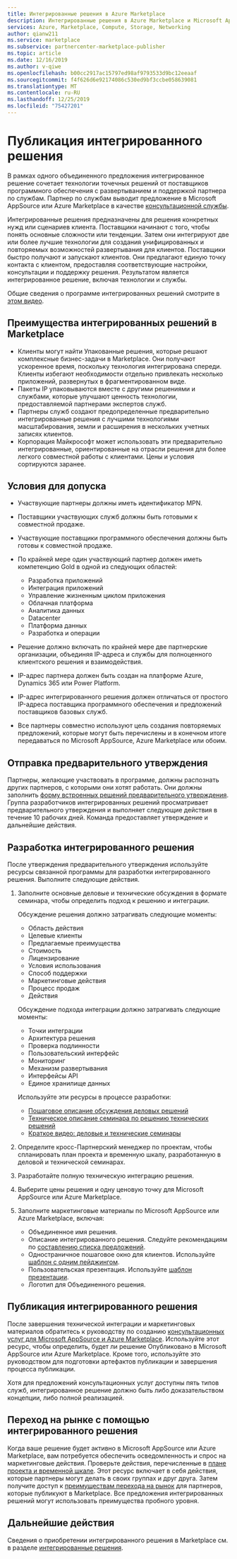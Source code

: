 ```yaml
---
title: Интегрированные решения в Azure Marketplace
description: Интегрированные решения в Azure Marketplace и Microsoft AppSource
services: Azure, Marketplace, Compute, Storage, Networking
author: qianw211
ms.service: marketplace
ms.subservice: partnercenter-marketplace-publisher
ms.topic: article
ms.date: 12/16/2019
ms.author: v-qiwe
ms.openlocfilehash: b00cc2917ac15797ed98af9793533d9bc12eeaaf
ms.sourcegitcommit: f4f626d6e92174086c530ed9bf3ccbe058639081
ms.translationtype: MT
ms.contentlocale: ru-RU
ms.lasthandoff: 12/25/2019
ms.locfileid: "75427201"
---
```

# <a name="publish-an-integrated-solution"></a>Публикация интегрированного решения

В рамках одного объединенного предложения интегрированное решение сочетает технологии точечных решений от поставщиков программного обеспечения с развертыванием и поддержкой партнера по службам. Партнер по службам выводит предложение в Microsoft AppSource или Azure Marketplace в качестве [консультационной службы](https://docs.microsoft.com/azure/marketplace/consulting-services).

Интегрированные решения предназначены для решения конкретных нужд или сценариев клиента. Поставщики начинают с того, чтобы понять основные сложности или тенденции. Затем они интегрируют две или более лучшие технологии для создания унифицированных и повторяемых возможностей развертывания для клиентов. Поставщики быстро получают и запускают клиентов. Они предлагают единую точку контакта с клиентом, предоставляя соответствующие настройки, консультации и поддержку решения. Результатом является интегрированное решение, включая технологии и службы.

Общие сведения о программе интегрированных решений смотрите в [этом видео](https://aka.ms/AA5qos4).

## <a name="benefits-of-integrated-solutions-in-the-marketplace"></a>Преимущества интегрированных решений в Marketplace

* Клиенты могут найти Упакованные решения, которые решают комплексные бизнес-задачи в Marketplace. Они получают ускоренное время, поскольку технология интегрирована спереди. Клиенты избегают необходимости отдельно привлекать несколько приложений, развернутых в фрагментированном виде.
* Пакеты IP упаковываются вместе с другими решениями и службами, которые улучшают ценность технологии, предоставляемой партнерами экспертов служб.
* Партнеры служб создают предопределенные предварительно интегрированные решения с лучшими технологиями масштабирования, земли и расширения в нескольких учетных записях клиентов.
* Корпорация Майкрософт может использовать эти предварительно интегрированные, ориентированные на отрасли решения для более легкого совместной работы с клиентами. Цены и условия сортируются заранее. 

## <a name="eligibility-criteria"></a>Условия для допуска

* Участвующие партнеры должны иметь идентификатор MPN.
* Поставщики участвующих служб должны быть готовыми к совместной продаже.
* Участвующие поставщики программного обеспечения должны быть готовы к совместной продаже. 
* По крайней мере один участвующий партнер должен иметь компетенцию Gold в одной из следующих областей:

    * Разработка приложений
    * Интеграция приложений
    * Управление жизненным циклом приложения
    * Облачная платформа
    * Аналитика данных
    * Datacenter
    * Платформа данных
    * Разработка и операции

* Решение должно включать по крайней мере две партнерские организации, объединяя IP-адреса и службы для полноценного клиентского решения и взаимодействия.
* IP-адрес партнера должен быть создан на платформе Azure, Dynamics 365 или Power Platform.
* IP-адрес интегрированного решения должен отличаться от простого IP-адреса поставщика программного обеспечения и предложений поставщиков базовых служб.
* Все партнеры совместно используют цель создания повторяемых предложений, которые могут быть перечислены и в конечном итоге передаваться по Microsoft AppSource, Azure Marketplace или обоим.

## <a name="submit-a-nomination"></a>Отправка предварительного утверждения

Партнеры, желающие участвовать в программе, должны распознать других партнеров, с которыми они хотят работать. Они должны заполнить [форму встроенных решений предварительного утверждения](https://aka.ms/AA5qicu). Группа разработчиков интегрированных решений просматривает предварительного утверждения и выполняет следующие действия в течение 10 рабочих дней. Команда предоставляет утверждение и дальнейшие действия. 

## <a name="develop-an-integrated-solution"></a>Разработка интегрированного решения 

После утверждения предварительного утверждения используйте ресурсы связанной программы для разработки интегрированного решения. Выполните следующие действия. 

1. Заполните основные деловые и технические обсуждения в формате семинара, чтобы определить подход к решению и интеграции. 

    Обсуждение решения должно затрагивать следующие моменты:
    * Область действия
    * Целевые клиенты
    * Предлагаемые преимущества
    * Стоимость
    * Лицензирование
    * Условия использования
    * Способ поддержки
    * Маркетинговые действия
    * Процесс продаж
    * Действия

    Обсуждение подхода интеграции должно затрагивать следующие моменты: 
    * Точки интеграции
    * Архитектура решения
    * Проверка подлинности
    * Пользовательский интерфейс
    * Мониторинг
    * Механизм развертывания
    * Интерфейсы API
    * Единое хранилище данных

    Используйте эти ресурсы в процессе разработки:

    * [Пошаговое описание обсуждения деловых решений](https://aka.ms/AA5qicx)
    * [Техническое описание семинара по решению технических решений](https://aka.ms/AA5qid1)
    * [Краткое видео: деловые и технические семинары](https://aka.ms/AA5qos9)

1. Определите кросс-Партнерский менеджер по проектам, чтобы спланировать план проекта и временную шкалу, разработанную в деловой и технической семинарах.

1. Разработайте полную техническую интеграцию решения.

1. Выберите цены решения и одну ценовую точку для Microsoft AppSource или Azure Marketplace.

1. Заполните маркетинговые материалы по Microsoft AppSource или Azure Marketplace, включая:

    * Объединенное имя решения.
    * Описание интегрированного решения. Следуйте рекомендациям по [составлению списка предложений](https://docs.microsoft.com/azure/marketplace/gtm-offer-listing-best-practices).
    * Одностраничное пошаговое окно для клиентов. Используйте [шаблон с одним пейджингом](https://aka.ms/AA5s08a).
    * Пользовательская презентация. Используйте [шаблон презентации](https://aka.ms/AA5s7ql).
    * Логотип для Объединенного решения. 

## <a name="publish-your-integrated-solution"></a>Публикация интегрированного решения 

После завершения технической интеграции и маркетинговых материалов обратитесь к руководству по созданию [консультационных услуг для Microsoft AppSource и Azure Marketplace](https://docs.microsoft.com/azure/marketplace/consulting-services). Используйте этот ресурс, чтобы определить, будет ли решение Опубликовано в Microsoft AppSource или Azure Marketplace. Кроме того, используйте это руководством для подготовки артефактов публикации и завершения процесса публикации.

Хотя для предложений консультационных услуг доступны пять типов служб, интегрированное решение должно быть либо доказательством концепции, либо полной реализацией.

## <a name="go-to-market-with-your-integrated-solution"></a>Переход на рынке с помощью интегрированного решения 

Когда ваше решение будет активно в Microsoft AppSource или Azure Marketplace, вам потребуется обеспечить осведомленность и спрос на маркетинговые действия. Проверьте действия, перечисленные в [плане проекта и временной шкале](https://aka.ms/AA5qiuc). Этот ресурс включает в себя действия, которые партнеры могут делать в своих группах и друг друга. Затем получите доступ к [преимуществам перехода на рынок](https://docs.microsoft.com/azure/marketplace/gtm-your-marketplace-benefits#list-trial-and-consulting-benefits) для партнеров, которые публикуют в Marketplace. Все предложения интегрированных решений могут использовать преимущества пробного уровня.

## <a name="next-steps"></a>Дальнейшие действия

Сведения о приобретении интегрированного решения в Marketplace см. в разделе [интегрированные решения](https://docs.microsoft.com/azure/marketplace/integrated-solutions).
